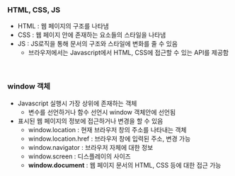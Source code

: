 ### HTML, CSS, JS

- HTML : 웹 페이지의 구조를 나타냄
- CSS : 웹 페이지 안에 존재하는 요소들의 스타일을 나타냄
- JS : JS로직을 통해 문서의 구조와 스타일에 변화를 줄 수 있음
  - 브라우저에서는 Javascript에서 HTML, CSS에 접근할 수 있는 API를 제공함

<br>

### window 객체

- Javascript 실행시 가장 상위에 존재하는 객체
  - 변수를 선언하거나 함수 선언시 window 객체안에 선언됨
- 표시된 웹 페이지의 정보에 접근하거나 변경을 할 수 있음
  - window.location : 현재 브라우저 창의 주소를 나타내는 객체
  - window.location.href : 브라우저 창에 입력된 주소, 변경 가능
  - window.navigator : 브라우저 자체에 대한 정보
  - window.screen : 디스플레이의 사이즈
  - **window.document** : 웹 페이지 문서의 HTML, CSS 등에 대한 접근 가능
